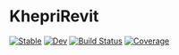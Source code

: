 # KhepriRevit

[![Stable](https://img.shields.io/badge/docs-stable-blue.svg)](https://aptmcl.github.io/KhepriRevit.jl/stable)
[![Dev](https://img.shields.io/badge/docs-dev-blue.svg)](https://aptmcl.github.io/KhepriRevit.jl/dev)
[![Build Status](https://github.com/aptmcl/KhepriRevit.jl/workflows/CI/badge.svg)](https://github.com/aptmcl/KhepriRevit.jl/actions)
[![Coverage](https://codecov.io/gh/aptmcl/KhepriRevit.jl/branch/master/graph/badge.svg)](https://codecov.io/gh/aptmcl/KhepriRevit.jl)
